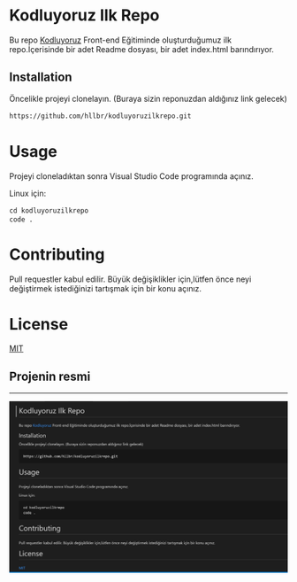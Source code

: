 # Kodluyoruz Ilk Repo

Bu repo [Kodluyoruz](https://app.patika.dev) Front-end Eğitiminde oluşturduğumuz ilk repo.İçerisinde bir adet Readme dosyası, bir adet index.html barındırıyor.

## Installation

Öncelikle projeyi clonelayın. (Buraya sizin reponuzdan aldığınız link gelecek)

```bash
https://github.com/hllbr/kodluyoruzilkrepo.git
```
# Usage 

Projeyi cloneladıktan sonra Visual Studio Code programında açınız.

Linux için:

```linux
cd kodluyoruzilkrepo
code .
```
# Contributing 

Pull requestler kabul edilir. Büyük değişiklikler için,lütfen önce neyi değiştirmek istediğinizi tartışmak için bir konu açınız.

# License

[MIT](https://choosealicense.com/licenses/mit/)

## Projenin resmi 

***

![Image](ilkRepoImage.PNG)

